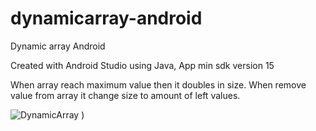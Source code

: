 # dynamicarray-android
Dynamic array Android

Created with Android Studio using Java,
App min sdk version 15

When array reach maximum value then it doubles in size.
When remove value from array it change size to amount of left values.

![DynamicArray](https://user-images.githubusercontent.com/9658881/71325830-2129cc00-24fb-11ea-9df2-b1c17cbee463.png)
)
